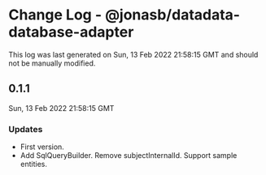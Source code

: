 # Change Log - @jonasb/datadata-database-adapter

This log was last generated on Sun, 13 Feb 2022 21:58:15 GMT and should not be manually modified.

## 0.1.1
Sun, 13 Feb 2022 21:58:15 GMT

### Updates

- First version.
- Add SqlQueryBuilder. Remove subjectInternalId. Support sample entities.

